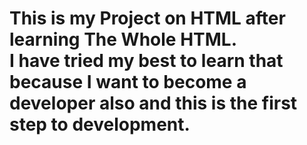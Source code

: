 # This is my Project on HTML after learning The Whole HTML.<br>I have tried my best to learn that because I want to become a developer also and this is the first step to development.
